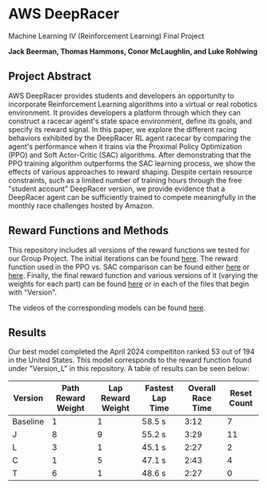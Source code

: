 # AWS DeepRacer
Machine Learning IV (Reinforcement Learning) Final Project

**Jack Beerman, Thomas Hammons, Conor McLaughlin, and Luke Rohlwing**

## Project Abstract
AWS DeepRacer provides students and developers an opportunity to incorporate Reinforcement Learning algorithms into a virtual or real robotics environment. It provides developers a platform through which they can construct a racecar agent's state space environment, define its goals, and specify its reward signal. In this paper, we explore the different racing behaviors exhibited by the DeepRacer RL agent racecar by comparing the agent's performance when it trains via the Proximal Policy Optimization (PPO) and Soft Actor-Critic (SAC) algorithms. After demonstrating that the PPO training algorithm outperforms the SAC learning process, we show the effects of various approaches to reward shaping. Despite certain resource constraints, such as a limited number of training hours through the free "student account" DeepRacer version, we provide evidence that a DeepRacer agent can be sufficiently trained to compete meaningfully in the monthly race challenges hosted by Amazon.

## Reward Functions and Methods
This repository includes all versions of the reward functions we tested for our Group Project. The initial iterations can be found [here](https://github.com/JackBeerman/AWS_DeepRacer/tree/main/Reward_Functions/Initial_Testing_Iterations). The reward function used in the PPO vs. SAC comparison can be found either [here](https://github.com/JackBeerman/AWS_DeepRacer/tree/main/Reward_Functions/PPO_Baseline) or [here](https://github.com/JackBeerman/AWS_DeepRacer/tree/main/Reward_Functions/SAC_Baseline). Finally, the final reward function and various versions of it (varying the weights for each part) can be found [here](https://github.com/JackBeerman/AWS_DeepRacer/tree/main/Reward_Functions/PPO_2.5) or in each of the files that begin with "Version".

The videos of the corresponding models can be found [here](https://drive.google.com/drive/folders/1SNJ8kO5DMKOlxdn2YVzVJt9qfAvDoUiP?usp=sharing).

## Results
Our best model completed the April 2024 compeititon ranked 53 out of 194 in the United States. This model corresponds to the reward function found under "Version_L" in this repository. A table of results can be seen below:

| Version         | Path Reward Weight | Lap Reward Weight | Fastest Lap Time | Overall Race Time | Reset Count |
|-----------------|--------------------|-------------------|------------------|-------------------|-------------|
|Baseline         | 1                  | 1                 | 58.5 s           | 3:12              | 7           |
|J                | 8                  | 9                 | 55.2 s           | 3:29              | 11          |
|L                | 3                  | 1                 | 45.1 s           | 2:27              | 2           |
|C                | 1                  | 5                 | 47.1 s           | 2:43              | 4           |
|T                | 6                  | 1                 | 48.6 s           | 2:27              | 0           |



